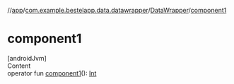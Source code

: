 //[app](../../index.md)/[com.example.bestelapp.data.datawrapper](../index.md)/[DataWrapper](index.md)/[component1](component1.md)



# component1  
[androidJvm]  
Content  
operator fun [component1](component1.md)(): [Int](https://kotlinlang.org/api/latest/jvm/stdlib/kotlin/-int/index.html)  



